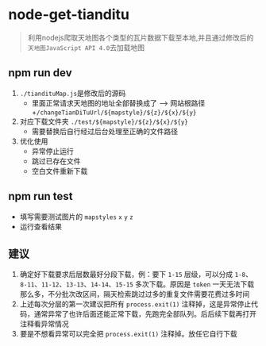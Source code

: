 # node-get-tianditu

> 利用nodejs爬取天地图各个类型的瓦片数据下载至本地,并且通过修改后的`天地图JavaScript API 4.0`去加载地图

## npm run dev

1. `./tiandituMap.js`是修改后的源码
    - 里面正常请求天地图的地址全部替换成了 --> 网站根路径+`/changeTianDiTuUrl/${mapstyle}/${z}/${x}/${y}` 
2. 对应下载文件夹 `./test/${mapstyle}/${z}/${x}/${y}`
    - 需要替换后自行经过后台处理至正确的文件路径
3. 优化使用
    - 异常停止运行
    - 跳过已存在文件
    - 空白文件重新下载

## npm run test

- 填写需要测试图片的 `mapstyles` `x` `y` `z`
- 运行查看结果

## 建议

1. 确定好下载要求后层数最好分段下载，例：要下 `1-15` 层级，可以分成 `1-8`、`8-11`、`11-12`、`13-13`、`14-14`、`15-15` 多次下载。原因是 `token` 一天无法下载那么多，不分批次改区间，隔天检索跳过过多的重复文件需要花费过多时间
2. 上述每次分层的第一次建议把所有 `process.exit(1)` 注释掉，这是异常停止代码，通常异常了也许后面还能正常下载，先跑完全部队列。后后续下载再打开注释看异常情况
3. 要是不想看异常可以完全把 `process.exit(1)` 注释掉。放任它自行下载
